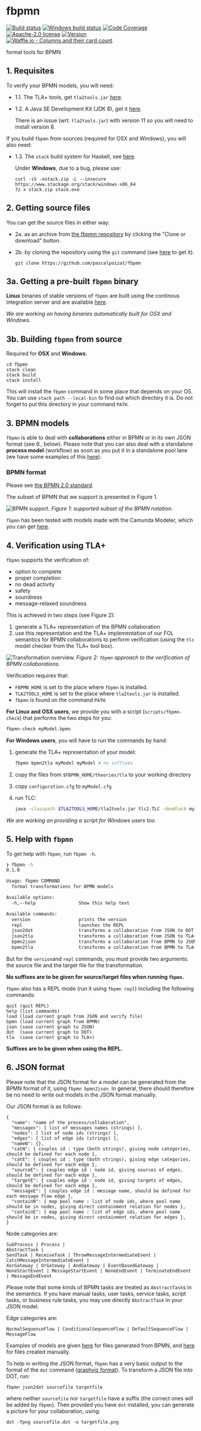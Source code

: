 # fbpmn

[![Build status](https://secure.travis-ci.org/pascalpoizat/fbpmn.svg)](https://travis-ci.org/pascalpoizat/fbpmn)
[![Windows build status](https://ci.appveyor.com/api/projects/status/github/pascalpoizat/fbpmn?branch=master&svg=true)](https://ci.appveyor.com/project/pascalpoizat/fbpmn)
[![Code Coverage](https://img.shields.io/coveralls/pascalpoizat/fbpmn/master.svg)](https://coveralls.io/github/pascalpoizat/fbpmn)
[![Apache-2.0 license](https://img.shields.io/github/license/pascalpoizat/veca-haskell.svg)](LICENSE)
[![Version](https://img.shields.io/github/tag/pascalpoizat/fbpmn.svg)](fbpmn.cabal)
<br/>
[![Waffle.io - Columns and their card count](https://badge.waffle.io/pascalpoizat/fbpmn.svg?columns=all)](https://waffle.io/pascalpoizat/fbpmn)

<!--
<br/>
[![Hackage](https://img.shields.io/hackage/v/fbpmn.svg)](https://hackage.haskell.org/package/fbpmn)
[![Stackage Lts](http://stackage.org/package/fbpmn/badge/lts)](http://stackage.org/lts/package/fbpmn)
[![Stackage Nightly](http://stackage.org/package/fbpmn/badge/nightly)](http://stackage.org/nightly/package/fbpmn)
-->

formal tools for BPMN

## 1. Requisites

To verify your BPMN models, you will need:

- 1.1. The TLA+ tools, get `tla2tools.jar` [here](https://github.com/tlaplus/tlaplus/releases).

- 1.2. A Java SE Development Kit (JDK 8), get it [here](https://www.oracle.com/technetwork/java/javase/downloads/jdk8-downloads-2133151.html).

	There is an issue (wrt. `tla2tools.jar`) with version 11 so you will need to install version 8. 
	
If you build `fbpmn` from sources (required for OSX and Windows), you will also need:

- 1.3. The `stack` build system for Haskell, see [here](https://docs.haskellstack.org/en/stable/README/).

	Under **Windows**, due to a bug, please use:
	
	```shell
	curl -sS -ostack.zip -L --insecure https://www.stackage.org/stack/windows-x86_64
	7z x stack.zip stack.exe
	```

## 2. Getting source files

You can get the source files in either way:

- 2a. as an archive from [the fbpmn repository](https://github.com/pascalpoizat/fbpmn) by clicking the "Clone or download" button.

- 2b. by cloning the repository using the `git` command (see [here](https://git-scm.com/downloads) to get it).

	```shell
	git clone https://github.com/pascalpoizat/fbpmn
	```

## 3a. Getting a pre-built `fbpmn` binary

**Linux** binaries of stable versions of `fbpmn` are built using the continous integration server and are available [here](https://github.com/pascalpoizat/fbpmn/releases).

*We are working on having binaries automatically built for OSX and Windows.*

## 3b. Building `fbpmn` from source

Required for **OSX** and **Windows**.

```shell
cd fbpmn
stack clean
stack build
stack install
```

This will install the `fbpmn` command in some place that depends on your OS.
You can use `stack path --local-bin` to find out which directory it is.
Do not forget to put this directory in your command `PATH`.

## 3. BPMN models

`fbpmn` is able to deal with **collaborations** either in BPMN or in its own JSON format (see *6.*, below). Please note that you can also deal with a standalone **process model** (workflow) as soon as you put it in a standalone pool lane (we have some examples of this [here](models/bpmn-origin/src)).

### BPMN format

Please see [the BPMN 2.0 standard](https://www.omg.org/spec/BPMN/2.0/).

The subset of BPMN that we support is presented in Figure 1.

![BPMN support.](bpmn.png)
*Figure 1: supported subset of the BPMN notation.*

`fbpmn` has been tested with models made with the Camunda Modeler, which you can get [here](https://camunda.com/products/modeler/).

## 4. Verification using TLA+

`fbpmn` supports the verification of:

- option to complete
- proper completion
- no dead activity
- safety
- soundness
- message-relaxed soundness

This is achieved in two steps (see Figure 2):

1. generate a TLA+ representation of the BPMN collaboration
2. use this representation and the TLA+ implementation of our FOL semantics for BPMN collaborations to perform verification (using the `tlc` model checker from the TLA+ tool box).

![Transformation overview.](overview.png)
*Figure 2: `fbpmn` approach to the verification of BPMN collaborations.*

Verification requires that:

- `FBPMN_HOME` is set to the place where `fbpmn` is installed.
- `TLA2TOOLS_HOME` is set to the place where `tla2tools.jar` is installed.
- `fbpmn` is found on the command `PATH`.


**For Linux and OSX users**, we provide you with a script (`scripts/fbpmn-check`) that performs the two steps for you:

```sh
fbpmn-check myModel.bpmn
```

**For Windows users**, you will have to run the commands by hand:

1. generate the TLA+ representation of your model:

	```sh
	fbpmn bpmn2tla myModel myModel # no suffixes
	```
	
2. copy the files from `$FBPMN_HOME/theories/tla` to your working directory

3. copy `configuration.cfg` to `myModel.cfg`

3. run TLC:

	```sh
	java -classpath $TLA2TOOLS_HOME/tla2tools.jar tlc2.TLC -deadlock myModel.tla
	```

*We are working on providing a script for Windows users too.*

## 5. Help with `fbpmn`

To get help with `fbpmn`, run `fbpmn -h`.

```sh
❯ fbpmn -h
0.1.0

Usage: fbpmn COMMAND
  formal transformations for BPMN models

Available options:
  -h,--help                Show this help text

Available commands:
  version                  prints the version
  repl                     launches the REPL
  json2dot                 transforms a collaboration from JSON to DOT
  json2tla                 transforms a collaboration from JSON to TLA+
  bpmn2json                transforms a collaboration from BPMN to JSON
  bpmn2tla                 transforms a collaboration from BPMN to TLA+
```

But for the `version`and `repl` commands, you must provide two arguments: the source file and the target file for the transformation.

**No suffixes are to be given for source/target files when running `fbpmn`.**

`fbpmn` also has a REPL mode (run it using `fbpmn repl`) including the following commands:

```
quit (quit REPL)
help (list commands)
load (load current graph from JSON and verify file)
bpmn (load current graph from BPMN)
json (save current graph to JSON)
dot  (save current graph to DOT)
tla  (save current graph to TLA+)
```

**Suffixes are to be given when using the REPL.**

## 6. JSON format

Please note that the JSON format for a model can be generated from the BPMN format of it, using `fbpmn bpmn2json`.
In general, there should therefore be no need to write out models in the JSON format manually.

Our JSON format is as follows: 

```
{
  "name": "name of the process/collaboration",
  "messages": [ list of messages names (strings) ],
  "nodes": [ list of node ids (strings) ],
  "edges": [ list of edge ids (strings) ],
  "nameN": {},
  "catN": { couples id : type (both strings), giving node categories, should be defined for each node },
  "catE": { couples id : type (both strings), giving edge categories, should be defined for each edge },
  "sourceE": { couples edge id : node id, giving sources of edges, should be defined for each edge },
  "targetE": { couples edge id : node id, giving targets of edges, should be defined for each edge },
  "messageE": { couples edge id : message name, should be defined for each message flow edge }, 
  "containN": { map pool name : list of node ids, where pool name should be in nodes, giving direct containment relation for nodes },
  "containE": { map pool name : list of edge ids, where pool name should be in nodes, giving direct containment relation for edges },
}
```

Node categories are:

```
SubProcess | Process |
AbstractTask | 
SendTask | ReceiveTask | ThrowMessageIntermediateEvent | CatchMessageIntermediateEvent | 
XorGateway | OrGateway | AndGateway | EventBasedGateway |
NoneStartEvent | MessageStartEvent | NoneEndEvent | TerminateEndEvent | MessageEndEvent
```

Please note that some kinds of BPMN tasks are treated as `AbstractTask`s in the semantics.
If you have manual tasks, user tasks, service tasks, script tasks, or business rule tasks, you may use directly `AbstractTask` in your JSON model.

Edge categories are:

```
NormalSequenceFlow | ConditionalSequenceFlow | DefaultSequenceFlow | MessageFlow
```

Examples of models are given [here](models/bpmn-origin/json_from_bpmn) for files generated from BPMN, and [here](models/json-origin) for files created manually.

To help in writing the JSON format, `fbpmn` has a very basic output to the format of the `dot` command ([graphviz format](https://graphviz.org)).
To transform a JSON file into DOT, run:

```shell
fbpmn json2dot sourcefile targetfile
```

where neither `sourcefile` nor `targetfile` have a suffix (the correct ones will be added by `fbpmn`).
Then provided you have `dot` installed, you can generate a picture for your collaboration, using:

```shell
dot -Tpng sourcefile.dot -o targetfile.png
```

